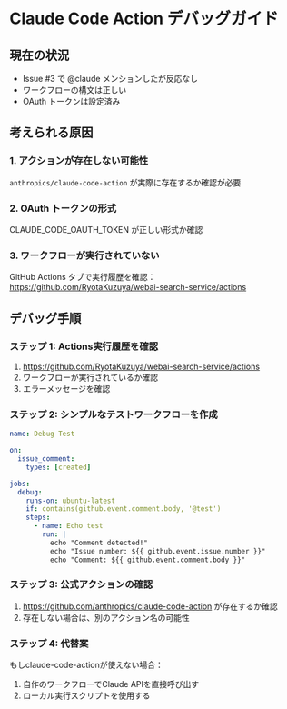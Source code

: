 # Claude Code Action デバッグガイド

## 現在の状況
- Issue #3 で @claude メンションしたが反応なし
- ワークフローの構文は正しい
- OAuth トークンは設定済み

## 考えられる原因

### 1. アクションが存在しない可能性
`anthropics/claude-code-action` が実際に存在するか確認が必要

### 2. OAuth トークンの形式
CLAUDE_CODE_OAUTH_TOKEN が正しい形式か確認

### 3. ワークフローが実行されていない
GitHub Actions タブで実行履歴を確認：
https://github.com/RyotaKuzuya/webai-search-service/actions

## デバッグ手順

### ステップ 1: Actions実行履歴を確認
1. https://github.com/RyotaKuzuya/webai-search-service/actions
2. ワークフローが実行されているか確認
3. エラーメッセージを確認

### ステップ 2: シンプルなテストワークフローを作成
```yaml
name: Debug Test

on:
  issue_comment:
    types: [created]

jobs:
  debug:
    runs-on: ubuntu-latest
    if: contains(github.event.comment.body, '@test')
    steps:
      - name: Echo test
        run: |
          echo "Comment detected!"
          echo "Issue number: ${{ github.event.issue.number }}"
          echo "Comment: ${{ github.event.comment.body }}"
```

### ステップ 3: 公式アクションの確認
1. https://github.com/anthropics/claude-code-action が存在するか確認
2. 存在しない場合は、別のアクション名の可能性

### ステップ 4: 代替案
もしclaude-code-actionが使えない場合：
1. 自作のワークフローでClaude APIを直接呼び出す
2. ローカル実行スクリプトを使用する